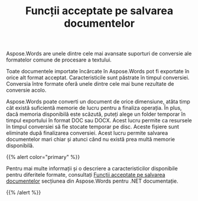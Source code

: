 ﻿---
title: Funcții acceptate pe salvarea documentelor
second_title: Aspose.Words pentru Python via .NET
articleTitle: Funcții acceptate pe salvarea documentelor
linktitle: Funcții acceptate pe salvarea documentelor
description: "Salvați documentul în orice format acceptat folosind Python. Convertiți și exportați un document de orice dimensiune."
type: docs
weight: 30
url: /ro/python-net/supported-features-on-document-save/
---

Aspose.Words are unele dintre cele mai avansate suporturi de conversie ale formatelor comune de procesare a textului.

Toate documentele importate încărcate în Aspose.Words pot fi exportate în orice alt format acceptat. Caracteristicile sunt păstrate în timpul conversiei. Conversia între formate oferă unele dintre cele mai bune rezultate de conversie acolo.

Aspose.Words poate converti un document de orice dimensiune, atâta timp cât există suficientă memorie de lucru pentru a finaliza operația. În plus, dacă memoria disponibilă este scăzută, puteți alege un folder temporar în timpul exportului în format DOC sau DOCX. Acest lucru permite ca resursele în timpul conversiei să fie stocate temporar pe disc. Aceste fișiere sunt eliminate după finalizarea conversiei. Acest lucru permite salvarea documentelor mari chiar și atunci când nu există prea multă memorie disponibilă.

{{% alert color="primary" %}}

Pentru mai multe informații și o descriere a caracteristicilor disponibile pentru diferitele formate, consultați [Funcții acceptate pe salvarea documentelor](/words/net/supported-features-on-document-save/) secțiunea din Aspose.Words pentru .NET documentație.

{{% /alert %}}